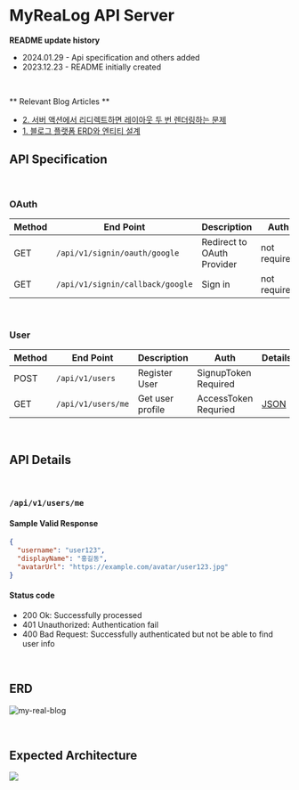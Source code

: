 # MyReaLog API Server
**README update history** 
* 2024.01.29 - Api specification and others added
* 2023.12.23 - README initially created
<br />

** Relevant Blog Articles **
* [2. 서버 액션에서 리디렉트하면 레이아웃 두 번 렌더링하는 문제](https://velog.io/@gukin_dev/%EC%84%9C%EB%B2%84-%EC%95%A1%EC%85%98%EC%97%90%EC%84%9C-%EB%A6%AC%EB%94%94%EB%A0%89%ED%8A%B8%ED%95%98%EB%A9%B4-%EB%A0%88%EC%9D%B4%EC%95%84%EC%9B%83-%EB%91%90-%EB%B2%88-%EB%A0%8C%EB%8D%94%EB%A7%81%ED%95%98%EB%8A%94-%EB%AC%B8%EC%A0%9C)
* [1. 블로그 플랫폼 ERD와 엔티티 설계](https://velog.io/@gukin_dev/%EB%B8%94%EB%A1%9C%EA%B7%B8-%ED%94%8C%EB%9E%AB%ED%8F%BC-%EC%97%94%ED%8B%B0%ED%8B%B0-%EC%84%A4%EA%B3%84-%EB%B0%8F-%EA%B5%AC%ED%98%84)

## API Specification
<br />

### OAuth

| Method | End Point                 | Description                | Auth         | Details  |
|--------|---------------------------|----------------------------|--------------|----------|
| GET    | `/api/v1/signin/oauth/google`           | Redirect to OAuth Provider | not required |          |
| GET    | `/api/v1/signin/callback/google`        | Sign in                    | not required |          |
<br />

### User

| Method | End Point         | Description      | Auth                 | Details               |
|--------|-------------------|------------------|----------------------|-----------------------|
| POST   | `/api/v1/users`        | Register User    | SignupToken Required | |
| GET    | `/api/v1/users/me`   | Get user profile | AccessToken Requried | [JSON](#apiv1usersme) |
<br />

## API Details
<br />

### `/api/v1/users/me`
#### Sample Valid Response
```json
{
  "username": "user123",
  "displayName": "홍길동",
  "avatarUrl": "https://example.com/avatar/user123.jpg"
}
```
#### Status code
* 200 Ok: Successfully processed
* 401 Unauthorized: Authentication fail
* 400 Bad Request: Successfully authenticated but not be able to find user info

<br />

## ERD

![my-real-blog](https://github.com/gukin-han/myrealog-backend/assets/115940366/3d3fcf71-12c6-4ecb-af99-f875d445cfc1)

<br />

## Expected Architecture

![](https://github.com/gukin-han/myrealog-backend/assets/115940366/e193e010-6a6b-49a7-9284-2b35a2744f9b)